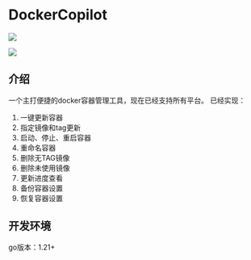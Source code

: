 # DockerCopilot

![](https://cdn.jsdelivr.net/gh/xiaoY233/PicList@main/public/assets/Docker-Copilot.png)

![](https://img.shields.io/badge/Copyright-arch3rPro-ff9800?style=flat&logo=github&logoColor=white)
## 介绍


一个主打便捷的docker容器管理工具，现在已经支持所有平台。
已经实现：
1. 一键更新容器
2. 指定镜像和tag更新
3. 启动、停止、重启容器
4. 重命名容器
5. 删除无TAG镜像
6. 删除未使用镜像
7. 更新进度查看
8. 备份容器设置
9. 恢复容器设置

## 开发环境
go版本：1.21+